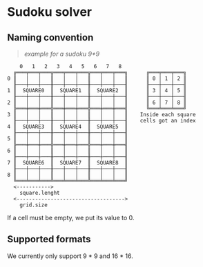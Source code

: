 
# Sudoku solver

## Naming convention

> _example for a sudoku 9*9_

```
    0   1   2   3   4   5   6   7   8  
  ╔═══╤═══╤═══╦═══╤═══╤═══╦═══╤═══╤═══╗      ╔═══╤═══╤═══╗  
0 ║   │   │   ║   │   │   ║   │   │   ║      ║ 0 │ 1 │ 2 ║
  ╟───┼───┼───╫───┼───┼───╫───┼───┼───╢      ╟───┼───┼───╢
1 ║  SQUARE0  ║  SQUARE1  ║  SQUARE2  ║      ║ 3 │ 4 │ 5 ║
  ╟───┼───┼───╫───┼───┼───╫───┼───┼───╢      ╟───┼───┼───╢
2 ║   │   │   ║   │   │   ║   │   │   ║      ║ 6 │ 7 │ 8 ║
  ╠═══╪═══╪═══╬═══╪═══╪═══╬═══╪═══╪═══╣      ╚═══╧═══╧═══╝
3 ║   │   │   ║   │   │   ║   │   │   ║    Inside each square
  ╟───┼───┼───╫───┼───┼───╫───┼───┼───╢    cells got an index
4 ║  SQUARE3  ║  SQUARE4  ║  SQUARE5  ║
  ╟───┼───┼───╫───┼───┼───╫───┼───┼───╢
5 ║   │   │   ║   │   │   ║   │   │   ║
  ╠═══╪═══╪═══╬═══╪═══╪═══╬═══╪═══╪═══╣
6 ║   │   │   ║   │   │   ║   │   │   ║
  ╟───┼───┼───╫───┼───┼───╫───┼───┼───╢
7 ║  SQUARE6  ║  SQUARE7  ║  SQUARE8  ║
  ╟───┼───┼───╫───┼───┼───╫───┼───┼───╢
8 ║   │   │   ║   │   │   ║   │   │   ║
  ╚═══╧═══╧═══╩═══╧═══╧═══╩═══╧═══╧═══╝
  <----------->
    square.lenght
  <----------------------------------->
    grid.size
```

If a cell must be empty, we put its value to 0.

## Supported formats

We currently only support 9 * 9 and 16 * 16.